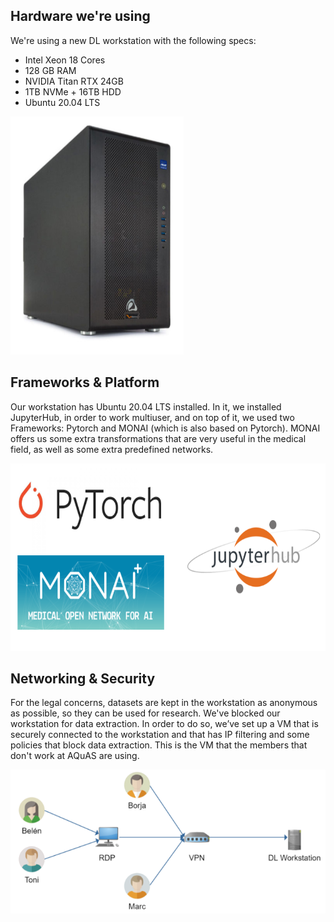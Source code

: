 ## Hardware we're using
We're using a new DL workstation with the following specs:
* Intel Xeon 18 Cores
* 128 GB RAM
* NVIDIA Titan RTX 24GB
* 1TB NVMe + 16TB HDD
* Ubuntu 20.04 LTS

<img src="./Images/Hardware.PNG">


## Frameworks & Platform
Our workstation has Ubuntu 20.04 LTS installed. In it, we installed JupyterHub, in order to work multiuser, and on top of it, we used two Frameworks: Pytorch and MONAI (which is also based on Pytorch). MONAI offers us some extra transformations that are very useful in the medical field, as well as some extra predefined networks.


<img src="./Images/Frameworks.PNG" height="300">


## Networking & Security
For the legal concerns, datasets are kept in the workstation as anonymous as possible, so they can be used for research. 
We've blocked our workstation for data extraction. In order to do so, we’ve set up a VM that is securely connected to the workstation and that has IP filtering and some policies that block data extraction. This is the VM that the members that don't work at AQuAS are using.

<img src="./Images/Networking.PNG">
